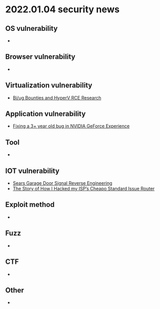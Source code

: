 # 2022.01.04 security news

## OS vulnerability 

* 

## Browser vulnerability

* 

## Virtualization vulnerability

* [Bi/ug Bounties and HyperV RCE Research](https://rezer0dai.github.io/biug-bounties/)

## Application vulnerability 

* [Fixing a 3+ year old bug in NVIDIA GeForce Experience](https://details-of-note.blogspot.com/2020/12/nvidia-3-year-old-bug.html)

## Tool

* 

## IOT vulnerability 

* [Sears Garage Door Signal Reverse Engineering](https://maxwelldulin.com/BlogPost?post=5370931200)
* [The Story of How I Hacked my ISP’s Cheapo Standard Issue Router](https://secnigma.wordpress.com/2022/01/02/the-story-of-how-i-hacked-my-isps-cheapo-standard-issue-router/)

## Exploit method

* 

## Fuzz

* 

## CTF

* 

## Other

* 